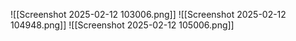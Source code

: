 ![[Screenshot 2025-02-12 103006.png]]
![[Screenshot 2025-02-12 104948.png]]
![[Screenshot 2025-02-12 105006.png]]
